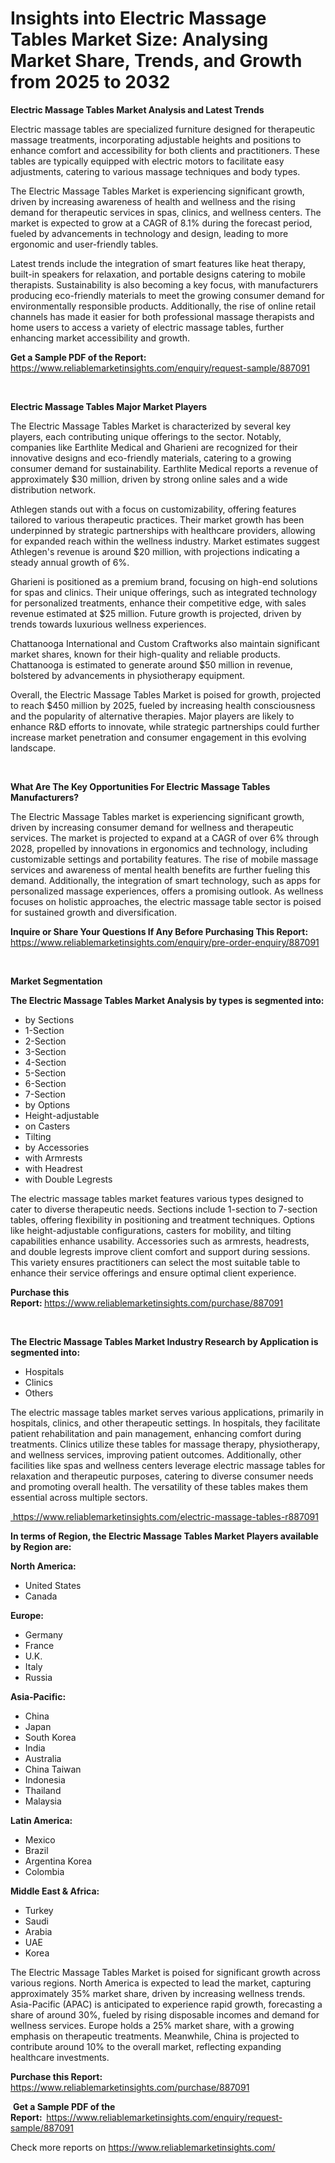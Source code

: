 <p><h1>Insights into Electric Massage Tables Market Size: Analysing Market Share, Trends, and Growth from 2025 to 2032</h1></p><p><strong>Electric Massage Tables Market Analysis and Latest Trends</strong></p>
<p><p>Electric massage tables are specialized furniture designed for therapeutic massage treatments, incorporating adjustable heights and positions to enhance comfort and accessibility for both clients and practitioners. These tables are typically equipped with electric motors to facilitate easy adjustments, catering to various massage techniques and body types.</p><p>The Electric Massage Tables Market is experiencing significant growth, driven by increasing awareness of health and wellness and the rising demand for therapeutic services in spas, clinics, and wellness centers. The market is expected to grow at a CAGR of 8.1% during the forecast period, fueled by advancements in technology and design, leading to more ergonomic and user-friendly tables. </p><p>Latest trends include the integration of smart features like heat therapy, built-in speakers for relaxation, and portable designs catering to mobile therapists. Sustainability is also becoming a key focus, with manufacturers producing eco-friendly materials to meet the growing consumer demand for environmentally responsible products. Additionally, the rise of online retail channels has made it easier for both professional massage therapists and home users to access a variety of electric massage tables, further enhancing market accessibility and growth.</p></p>
<p><strong>Get a Sample PDF of the Report:&nbsp;</strong> <a href="https://www.reliablemarketinsights.com/enquiry/request-sample/887091?utm_campaign=2892&utm_medium=2&utm_source=Github&utm_content=ia&utm_term=03032025&utm_id=electric-massage-tables">https://www.reliablemarketinsights.com/enquiry/request-sample/887091</a></p>
<p>&nbsp;</p>
<p><strong>Electric Massage Tables Major Market Players</strong></p>
<p><p>The Electric Massage Tables Market is characterized by several key players, each contributing unique offerings to the sector. Notably, companies like Earthlite Medical and Gharieni are recognized for their innovative designs and eco-friendly materials, catering to a growing consumer demand for sustainability. Earthlite Medical reports a revenue of approximately $30 million, driven by strong online sales and a wide distribution network.</p><p>Athlegen stands out with a focus on customizability, offering features tailored to various therapeutic practices. Their market growth has been underpinned by strategic partnerships with healthcare providers, allowing for expanded reach within the wellness industry. Market estimates suggest Athlegen's revenue is around $20 million, with projections indicating a steady annual growth of 6%.</p><p>Gharieni is positioned as a premium brand, focusing on high-end solutions for spas and clinics. Their unique offerings, such as integrated technology for personalized treatments, enhance their competitive edge, with sales revenue estimated at $25 million. Future growth is projected, driven by trends towards luxurious wellness experiences.</p><p>Chattanooga International and Custom Craftworks also maintain significant market shares, known for their high-quality and reliable products. Chattanooga is estimated to generate around $50 million in revenue, bolstered by advancements in physiotherapy equipment.</p><p>Overall, the Electric Massage Tables Market is poised for growth, projected to reach $450 million by 2025, fueled by increasing health consciousness and the popularity of alternative therapies. Major players are likely to enhance R&D efforts to innovate, while strategic partnerships could further increase market penetration and consumer engagement in this evolving landscape.</p></p>
<p>&nbsp;</p>
<p><strong>What Are The Key Opportunities For Electric Massage Tables Manufacturers?</strong></p>
<p><p>The Electric Massage Tables market is experiencing significant growth, driven by increasing consumer demand for wellness and therapeutic services. The market is projected to expand at a CAGR of over 6% through 2028, propelled by innovations in ergonomics and technology, including customizable settings and portability features. The rise of mobile massage services and awareness of mental health benefits are further fueling this demand. Additionally, the integration of smart technology, such as apps for personalized massage experiences, offers a promising outlook. As wellness focuses on holistic approaches, the electric massage table sector is poised for sustained growth and diversification.</p></p>
<p><strong>Inquire or Share Your Questions If Any Before Purchasing This Report:</strong> <a href="https://www.reliablemarketinsights.com/enquiry/pre-order-enquiry/887091?utm_campaign=2892&utm_medium=2&utm_source=Github&utm_content=ia&utm_term=03032025&utm_id=electric-massage-tables">https://www.reliablemarketinsights.com/enquiry/pre-order-enquiry/887091</a></p>
<p>&nbsp;</p>
<p><strong>Market Segmentation</strong></p>
<p><strong>The Electric Massage Tables Market Analysis by types is segmented into:</strong></p>
<p><ul><li>by Sections</li><li>1-Section</li><li>2-Section</li><li>3-Section</li><li>4-Section</li><li>5-Section</li><li>6-Section</li><li>7-Section</li><li>by Options</li><li>Height-adjustable</li><li>on Casters</li><li>Tilting</li><li>by Accessories</li><li>with Armrests</li><li>with Headrest</li><li>with Double Legrests</li></ul></p>
<p><p>The electric massage tables market features various types designed to cater to diverse therapeutic needs. Sections include 1-section to 7-section tables, offering flexibility in positioning and treatment techniques. Options like height-adjustable configurations, casters for mobility, and tilting capabilities enhance usability. Accessories such as armrests, headrests, and double legrests improve client comfort and support during sessions. This variety ensures practitioners can select the most suitable table to enhance their service offerings and ensure optimal client experience.</p></p>
<p><strong>Purchase this Report:&nbsp;</strong><a href="https://www.reliablemarketinsights.com/purchase/887091?utm_campaign=2892&utm_medium=2&utm_source=Github&utm_content=ia&utm_term=03032025&utm_id=electric-massage-tables">https://www.reliablemarketinsights.com/purchase/887091</a></p>
<p>&nbsp;</p>
<p><strong>The Electric Massage Tables Market Industry Research by Application is segmented into:</strong></p>
<p><ul><li>Hospitals</li><li>Clinics</li><li>Others</li></ul></p>
<p><p>The electric massage tables market serves various applications, primarily in hospitals, clinics, and other therapeutic settings. In hospitals, they facilitate patient rehabilitation and pain management, enhancing comfort during treatments. Clinics utilize these tables for massage therapy, physiotherapy, and wellness services, improving patient outcomes. Additionally, other facilities like spas and wellness centers leverage electric massage tables for relaxation and therapeutic purposes, catering to diverse consumer needs and promoting overall health. The versatility of these tables makes them essential across multiple sectors.</p></p>
<p><a href="https://www.reliablemarketinsights.com/electric-massage-tables-r887091?utm_campaign=2892&utm_medium=2&utm_source=Github&utm_content=ia&utm_term=03032025&utm_id=electric-massage-tables">&nbsp;https://www.reliablemarketinsights.com/electric-massage-tables-r887091</a></p>
<p><strong>In terms of Region, the Electric Massage Tables Market Players available by Region are:</strong></p>
<p>
    <p> <strong> North America: </strong>
        <ul>
            <li>United States</li>
            <li>Canada</li>
        </ul>
        </p> 
    <p> <strong> Europe: </strong>
        <ul>
            <li>Germany</li>
            <li>France</li>
            <li>U.K.</li>
            <li>Italy</li>
            <li>Russia</li>
        </ul>
        </p> 
    <p> <strong> Asia-Pacific: </strong>
        <ul>
            <li>China</li>
            <li>Japan</li>
            <li>South Korea</li>
            <li>India</li>
            <li>Australia</li>
            <li>China Taiwan</li>
            <li>Indonesia</li>
            <li>Thailand</li>
            <li>Malaysia</li>
        </ul>
        </p> 
    <p> <strong> Latin America: </strong>
        <ul>
            <li>Mexico</li>
            <li>Brazil</li>
            <li>Argentina Korea</li>
            <li>Colombia</li>
        </ul>
        </p> 
    <p> <strong> Middle East & Africa: </strong>
        <ul>
            <li>Turkey</li>
            <li>Saudi</li>
            <li>Arabia</li>
            <li>UAE</li>
            <li>Korea</li>
        </ul>
    </p>
    </p>
<p><p>The Electric Massage Tables Market is poised for significant growth across various regions. North America is expected to lead the market, capturing approximately 35% market share, driven by increasing wellness trends. Asia-Pacific (APAC) is anticipated to experience rapid growth, forecasting a share of around 30%, fueled by rising disposable incomes and demand for wellness services. Europe holds a 25% market share, with a growing emphasis on therapeutic treatments. Meanwhile, China is projected to contribute around 10% to the overall market, reflecting expanding healthcare investments.</p></p>
<p><strong>Purchase this Report: </strong><a href="https://www.reliablemarketinsights.com/purchase/887091?utm_campaign=2892&utm_medium=2&utm_source=Github&utm_content=ia&utm_term=03032025&utm_id=electric-massage-tables">https://www.reliablemarketinsights.com/purchase/887091</a></p>
<p>&nbsp;<strong>Get a Sample PDF of the Report:&nbsp;&nbsp;</strong><a href="https://www.reliablemarketinsights.com/enquiry/request-sample/887091?utm_campaign=2892&utm_medium=2&utm_source=Github&utm_content=ia&utm_term=03032025&utm_id=electric-massage-tables">https://www.reliablemarketinsights.com/enquiry/request-sample/887091</a></p>
<p><strong></strong></p>
<p>Check more reports on <a href="https://www.reliablemarketinsights.com/?utm_campaign=2892&utm_medium=2&utm_source=Github&utm_content=ia&utm_term=03032025&utm_id=electric-massage-tables">https://www.reliablemarketinsights.com/</a></p>